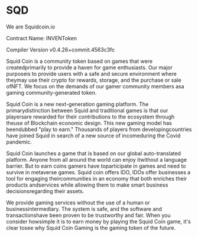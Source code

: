 # SQD
We are Squidcoin.io

Contract Name:
INVENToken


Compiler Version
v0.4.26+commit.4563c3fc
  

    
    
    
      

Squid Coin is a community token based on games that were createdprimarily to provide a haven for game enthusiasts. Our major purposeis to provide users with a safe and secure environment where theymay use their crypto for rewards, storage, and the purchase or sale ofNFT. We focus on the demands of our gamer community members asa gaming community-generated token.

    
    
    
Squid Coin is a new next-generation gaming platform. The primarydistinction between Squid and traditional games is that our playersare rewarded for their contributions to the ecosystem through theuse of Blockchain economic design. This new gaming model has beendubbed "play to earn." Thousands of players from developingcountries have joined Squid in search of a new source of incomeduring the Covid pandemic.


Squid Coin launches a game that is based on our global auto-translated platform. Anyone from all around the world can enjoy itwithout a language barrier. But to earn coins gamers have toparticipate in games and need to survive in metaverse games.
Squid coin offers IDO, IDOs offer businesses a tool for engaging theircommunities in an economy that both enriches their products andservices while allowing them to make smart business decisionsregarding their assets.



We provide gaming services without the use of a human or businessintermediary. The system is safe, and the software and transactionshave been proven to be trustworthy and fair. When you consider howsimple it is to earn money by playing the Squid Coin game, it's clear tosee why Squid Coin Gaming is the gaming token of the future.


      
      
            
            
            


